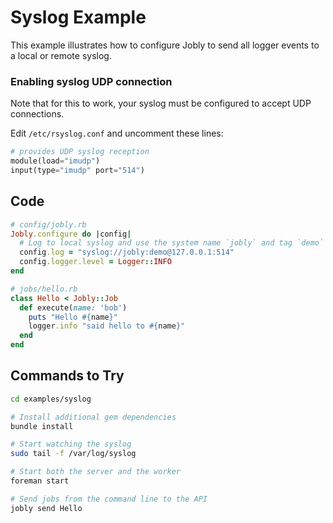 # Syslog Example

This example illustrates how to configure Jobly to send all logger events to
a local or remote syslog.

### Enabling syslog UDP connection

Note that for this to work, your syslog must be configured to accept UDP
connections.

Edit `/etc/rsyslog.conf` and uncomment these lines:

```php
# provides UDP syslog reception
module(load="imudp")
input(type="imudp" port="514")
```

## Code

```ruby
# config/jobly.rb
Jobly.configure do |config|
  # Log to local syslog and use the system name `jobly` and tag `demo`
  config.log = "syslog://jobly:demo@127.0.0.1:514"
  config.logger.level = Logger::INFO
end
```

```ruby
# jobs/hello.rb
class Hello < Jobly::Job
  def execute(name: 'bob')
    puts "Hello #{name}"
    logger.info "said hello to #{name}"
  end
end
```

## Commands to Try

```bash
cd examples/syslog

# Install additional gem dependencies
bundle install

# Start watching the syslog
sudo tail -f /var/log/syslog

# Start both the server and the worker
foreman start

# Send jobs from the command line to the API
jobly send Hello
```

